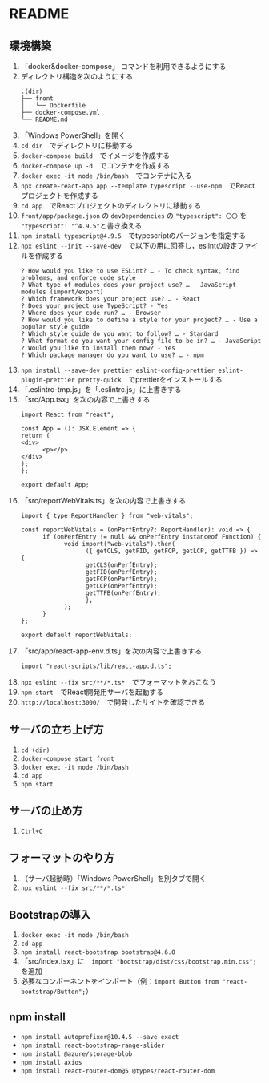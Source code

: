 # README

## 環境構築
1. 「docker&docker-compose」 コマンドを利用できるようにする
2. ディレクトリ構造を次のようにする
      ```
      .(dir)
      ├── front
      │   └── Dockerfile
      ├── docker-compose.yml
      └── README.md
      ```
3. 「Windows PowerShell」を開く
4. `cd dir`　でディレクトリに移動する
5. `docker-compose build`　でイメージを作成する
6. `docker-compose up -d`　でコンテナを作成する
7. `docker exec -it node /bin/bash`　でコンテナに入る
8. `npx create-react-app app --template typescript --use-npm`　でReactプロジェクトを作成する
9. `cd app`　でReactプロジェクトのディレクトリに移動する
10. `front/app/package.json` の `devDependencies` の `"typescript": 〇〇` を `"typescript": "^4.9.5"`と書き換える
11. `npm install typescript@4.9.5`　でtypescriptのバージョンを指定する
12. `npx eslint --init --save-dev`　で以下の用に回答し，eslintの設定ファイルを作成する
      ```
      ? How would you like to use ESLint? … - To check syntax, find problems, and enforce code style
      ? What type of modules does your project use? … - JavaScript modules (import/export)
      ? Which framework does your project use? … - React
      ? Does your project use TypeScript? - Yes
      ? Where does your code run? … - Browser
      ? How would you like to define a style for your project? … - Use a popular style guide
      ? Which style guide do you want to follow? … - Standard
      ? What format do you want your config file to be in? … - JavaScript
      ? Would you like to install them now? - Yes
      ? Which package manager do you want to use? … - npm
      ```
13. `npm install --save-dev prettier eslint-config-prettier eslint-plugin-prettier pretty-quick`　でprettierをインストールする
14. 「.eslintrc-tmp.js」を「.eslintrc.js」に上書きする
15. 「src/App.tsx」を次の内容で上書きする
      ```
      import React from "react";

      const App = (): JSX.Element => {
      return (
      <div>
            <p></p>
      </div>
      );
      };

      export default App;
      ```
16. 「src/reportWebVitals.ts」を次の内容で上書きする
      ```
      import { type ReportHandler } from "web-vitals";

      const reportWebVitals = (onPerfEntry?: ReportHandler): void => {
            if (onPerfEntry != null && onPerfEntry instanceof Function) {
                  void import("web-vitals").then(
                        ({ getCLS, getFID, getFCP, getLCP, getTTFB }) => {
                        getCLS(onPerfEntry);
                        getFID(onPerfEntry);
                        getFCP(onPerfEntry);
                        getLCP(onPerfEntry);
                        getTTFB(onPerfEntry);
                        },
                  );
            }
      };

      export default reportWebVitals;
      ```
17. 「src/app/react-app-env.d.ts」を次の内容で上書きする
      ```
      import "react-scripts/lib/react-app.d.ts";
      ```
18. `npx eslint --fix src/**/*.ts*`　でフォーマットをおこなう
19. `npm start`　でReact開発用サーバを起動する
20. `http://localhost:3000/`　で開発したサイトを確認できる

## サーバの立ち上げ方
1. `cd (dir)`
2. `docker-compose start front`
3. `docker exec -it node /bin/bash`
4. `cd app`
5. `npm start`

## サーバの止め方
1. `Ctrl+C`

## フォーマットのやり方
1. （サーバ起動時）「Windows PowerShell」を別タブで開く
2. `npx eslint --fix src/**/*.ts*`

## Bootstrapの導入
1. `docker exec -it node /bin/bash`
2. `cd app`
3. `npm install react-bootstrap bootstrap@4.6.0`
4. 「src/index.tsx」に　`import "bootstrap/dist/css/bootstrap.min.css";`　を追加
5. 必要なコンポーネントをインポート（例：`import Button from "react-bootstrap/Button";`）

## npm install
- `npm install autoprefixer@10.4.5 --save-exact`
- `npm install react-bootstrap-range-slider`
- `npm install @azure/storage-blob`
- `npm install axios`
- `npm install react-router-dom@5 @types/react-router-dom`